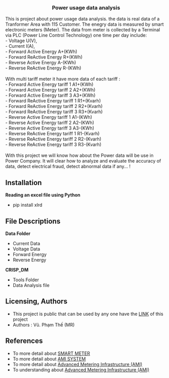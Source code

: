 <h3 align="center">Power usage data analysis</h3>
<p align="left">
    This is project about power usage data analysis. the data is real data of a Tranformer Area with 115 Customer. The enegry data is measured by smart electronic meters (Meter). The data from meter is collected by a Terminal via PLC (Power Line Control Technology) one time per day include:
    <br>
    - Voltage U(V),
    <br>
    - Current I(A),
    <br>
    - Forward Active Energy A+(KWh)
    <br>
    - Forward ReActive Energy R+(KWh)
    <br>
    - Reverse Active Energy A-(KWh)
    <br>
    - Reverse ReActive Energy R-(KWh)
    <br>
    <br>
    With multi tariff meter it have more data of each tariff :
    <br>
    - Forward Active Energy tariff 1 A1+(KWh)
    <br>
    - Forward Active Energy tariff 2 A2+(KWh)
    <br>
    - Forward Active Energy tariff 3 A3+(KWh)
    <br>
    - Forward ReActive Energy tariff 1 R1+(Kvarh)
    <br>
    - Forward ReActive Energy tariff 2 R2+(Kvarh)
    <br>
    - Forward ReActive Energy tariff 3 R3+(Kvarh)
    <br>
    - Reverse Active Energy tariff 1 A1-(KWh)
    <br>
    - Reverse Active Energy tariff 2 A2-(KWh)
    <br>
    - Reverse Active Energy tariff 3 A3-(KWh)
    <br>
    - Reverse ReActive Energy tariff 1 R1-(Kvarh)
    <br>
    - Reverse ReActive Energy tariff 2 R2-(Kvarh)
    <br>
    - Reverse ReActive Energy tariff 3 R3-(Kvarh)
    <br>
    <br>
    With this project we will know how about the Power data will be use in Power Company. It will clear how to analyze and evaluate the accuracy of data, detect electrical fraud, detect abnormal data if any... !
</p>

## Installation
**Reading an excel file using Python**
- pip install xlrd

## File Descriptions
**Data Folder**
- Current Data
- Voltage Data
- Forward Energy
- Reverse Energy

**CRISP_DM**
- Tools Folder
- Data Analysis file

## Licensing, Authors
- This project is public that can be used by any one have the <a href="https://github.com/SandHome/Writing-a-Data-Scientist-Blog-Post">LINK</a> of this project
- Authors : Vũ. Phạm Thế (MR)

## References
- To more detail about <a href="https://en.wikipedia.org/wiki/Smart_meter">SMART METER</a>
- To more detail about <a href="https://en.wikipedia.org/wiki/Automatic_meter_reading">AMI SYSTEM</a>
- To more detail about <a href="https://www.gartner.com/it-glossary/advanced-metering-infrastructure-ami">Advanced Metering Infrastructure (AMI)</a>
- To understanding about <a href="https://en.wikipedia.org/wiki/Smart_meter#Advanced_metering_infrastructure">Advanced Metering Infrastructure (AMI)</a>